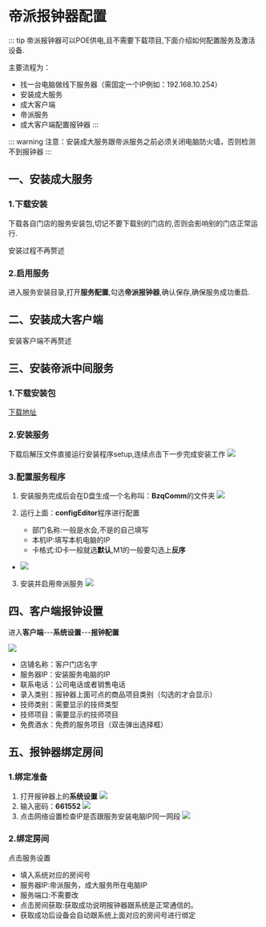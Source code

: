 # 帝派报钟器配置
::: tip
帝派报钟器可以POE供电,且不需要下载项目,下面介绍如何配置服务及激活设备.

主要流程为：
+ 找一台电脑做线下服务器（需固定一个IP例如：192.168.10.254）
+ 安装成大服务
+ 成大客户端
+ 帝派服务
+ 成大客户端配置报钟器
:::


::: warning
注意：安装成大服务跟帝派服务之前必须关闭电脑防火墙，否则检测不到报钟器
:::

## 一、安装成大服务
### 1.下载安装
下载各自门店的服务安装包,切记不要下载别的门店的,否则会影响别的门店正常运行.

安装过程不再赘述

### 2.启用服务

进入服务安装目录,打开**服务配置**,勾选**帝派报钟器**,确认保存,确保服务成功重启.



## 二、安装成大客户端
安装客户端不再赘述

## 三、安装帝派中间服务
### 1.下载安装包

[下载地址](http://60.191.14.154:12345/d/SAAS%E8%BD%AF%E4%BB%B6/%E6%8A%A5%E9%92%9F%E6%96%87%E4%BB%B6/%E5%B8%9D%E6%B4%BE%E6%8A%A5%E9%92%9F%E5%99%A8/%E6%88%90%E5%A4%A7%E5%B8%9D%E6%B4%BE%E6%8A%A5%E9%92%9F%E5%99%A8%E5%AE%89%E8%A3%85%E5%8C%85UDP%E7%89%88%E6%9C%AC.zip)

### 2.安装服务
下载后解压文件直接运行安装程序setup,连续点击下一步完成安装工作
   ![](https://wiki-cdsoft.oss-cn-hangzhou.aliyuncs.com/20240928142049.png)

### 3.配置服务程序
1. 安装服务完成后会在D盘生成一个名称叫：**BzqComm**的文件夹
   ![](https://wiki-cdsoft.oss-cn-hangzhou.aliyuncs.com/20240928142247.png)

2. 运行上面：**configEditor**程序进行配置
   
   + 部门名称:一般是水会,不是的自己填写
   + 本机IP:填写本机电脑的IP
   + 卡格式:ID卡一般就选**默认**,M1的一般要勾选上**反序**
 + 
   ![](https://wiki-cdsoft.oss-cn-hangzhou.aliyuncs.com/20240928142404.png)

3. 安装并启用帝派服务
   ![](https://wiki-cdsoft.oss-cn-hangzhou.aliyuncs.com/20240928143956.png)

## 四、客户端报钟设置
进入**客户端**---**系统设置**---**报钟配置**


![](https://wiki-cdsoft.oss-cn-hangzhou.aliyuncs.com/20240928144252.png)


+ 店铺名称：客户门店名字
+ 服务器IP：安装服务电脑的IP
+ 联系电话：公司电话或者销售电话
+ 录入类别：报钟器上面可点的商品项目类别（勾选的才会显示）
+ 技师类别：需要显示的技师类型
+ 技师项目：需要显示的技师项目
+ 免费酒水：免费的服务项目（双击弹出选择框）


## 五、报钟器绑定房间
### 1.绑定准备
1. 打开报钟器上的**系统设置**
   ![](https://wiki-cdsoft.oss-cn-hangzhou.aliyuncs.com/20240928145540.png)
2. 输入密码：**661552**
   ![](https://wiki-cdsoft.oss-cn-hangzhou.aliyuncs.com/20240928145616.png)
3. 点击网络设置检查IP是否跟服务安装电脑IP同一网段
   ![](https://wiki-cdsoft.oss-cn-hangzhou.aliyuncs.com/20240928145652.png)

### 2.绑定房间
点击服务设置
+ 填入系统对应的房间号
+ 服务器IP:帝派服务，成大服务所在电脑IP
+ 服务端口:不需要改
+ 点击房间获取:获取成功说明报钟器跟系统是正常通信的。
+ 获取成功后设备会自动跟系统上面对应的房间号进行绑定


